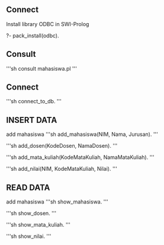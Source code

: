 ## Connect

Install library ODBC in SWI-Prolog

?- pack_install(odbc).


## Consult

'''sh
consult mahasiswa.pl
'''

## Connect

'''sh
connect_to_db.
'''

## INSERT DATA

add mahasiswa
'''sh
add_mahasiswa(NIM, Nama, Jurusan).
'''

'''sh
add_dosen(KodeDosen, NamaDosen).
'''

'''sh
add_mata_kuliah(KodeMataKuliah, NamaMataKuliah).
'''

'''sh
add_nilai(NIM, KodeMataKuliah, Nilai).
'''

## READ DATA

add mahasiswa
'''sh
show_mahasiswa.
'''

'''sh
show_dosen.
'''

'''sh
show_mata_kuliah.
'''

'''sh
show_nilai.
'''